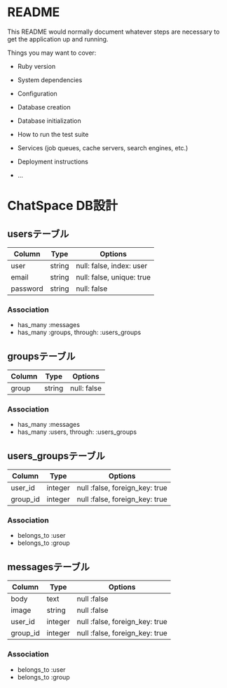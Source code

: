 # README

This README would normally document whatever steps are necessary to get the
application up and running.

Things you may want to cover:

* Ruby version

* System dependencies

* Configuration

* Database creation

* Database initialization

* How to run the test suite

* Services (job queues, cache servers, search engines, etc.)

* Deployment instructions

* ...

# ChatSpace DB設計
## usersテーブル
|Column|Type|Options|
|------|----|-------|
|user|string|null: false, index: user|
|email|string|null: false, unique: true|
|password|string|null: false|
### Association
- has_many :messages
- has_many :groups,  through:  :users_groups

## groupsテーブル
|Column|Type|Options|
|------|----|-------|
|group|string|null: false|
### Association
- has_many :messages
- has_many :users,  through: :users_groups

## users_groupsテーブル
|Column|Type|Options|
|------|----|-------|
|user_id|integer|null :false, foreign_key: true|
|group_id|integer|null :false, foreign_key: true|
### Association
- belongs_to :user
- belongs_to :group

## messagesテーブル
|Column|Type|Options|
|------|----|-------|
|body|text|null :false|
|image|string|null :false|
|user_id|integer|null :false, foreign_key: true|
|group_id|integer|null :false, foreign_key: true|
### Association
- belongs_to :user
- belongs_to :group